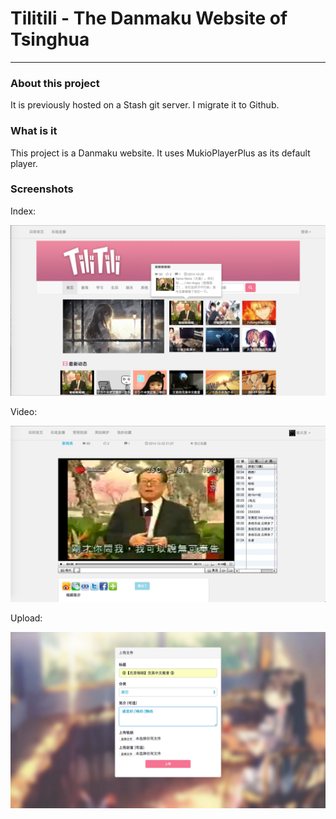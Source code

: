 # Tilitili - The Danmaku Website of Tsinghua

------

### About this project

It is previously hosted on a Stash git server. I migrate it to Github. 

### What is it

This project is a Danmaku website. It uses MukioPlayerPlus as its default player. 

### Screenshots

Index: 

![frontpage](/screenshots/index.jpg)

Video:

![video](/screenshots/video.jpg)

Upload:

![upload](/screenshots/upload.jpg)

